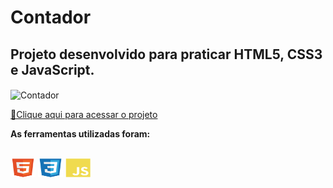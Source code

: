 ## <h1>Contador</h1>
<h2>Projeto desenvolvido para praticar HTML5, CSS3 e JavaScript.</h2>

<img align="center" alt="Contador" src="https://i.postimg.cc/NjHSB31V/projeto-contador.png">

[🔗Clique aqui para acessar o projeto](https://davivieira10.github.io/contador/)

<b>As ferramentas utilizadas foram:</b>
<div style="display: inline_block"><br>
  <img align="center" alt="Davi-HTML" height="30" width="40" src="https://raw.githubusercontent.com/devicons/devicon/master/icons/html5/html5-original.svg">
  <img align="center" alt="Davi-CSS" height="30" width="40" src="https://raw.githubusercontent.com/devicons/devicon/master/icons/css3/css3-original.svg">
  <img align="center" alt="Davi-Js" height="30" width="40" src="https://raw.githubusercontent.com/devicons/devicon/master/icons/javascript/javascript-plain.svg">
</div>

